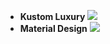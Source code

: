 * **Kustom Luxury**
![][KustomLuxury]
* **Material Design**
![][MaterialDesign]

[KustomLuxury]: https://user-images.githubusercontent.com/17615050/271112192-1ccaf20d-42bf-4b96-849a-573560e9d504.png
[MaterialDesign]: https://user-images.githubusercontent.com/17615050/271109706-fc386b2d-e210-4ea7-abdc-c85ce891244e.png

